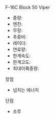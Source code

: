 F-16C Block 50 Viper
* 중량:
* 엔진:
* 무장:
* 추중비:
* 레이더:
* 연료량:
* 한계속도:
* 한계고도:
* 최대이륙중량:

장점
* 넘치는 에너지

단점
* 조루
